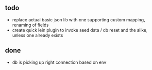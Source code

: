 ## todo
* replace actual basic json lib with one supporting custom mapping, renaming of fields
* create quick lein plugin to invoke seed data / db reset and the alike, unless one already exists

## done
* db is picking up right connection based on env
